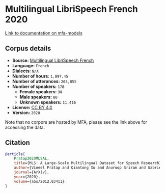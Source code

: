 
# Multilingual LibriSpeech French 2020

[Link to documentation on mfa-models](https://mfa-models.readthedocs.io/en/main/corpus/multilingual_librispeech_french_2020.html)

## Corpus details

- **Source:** [Multilingual LibriSpeech French](https://openslr.org/94/)
- **Language:** `French`
- **Dialects:** `N/A`
- **Number of hours:** `1,097.45`
- **Number of utterances:** `263,055`
- **Number of speakers:** `178`
  - **Female speakers:** `98`
  - **Male speakers:** `80`
  - **Unknown speakers:** `11,416`
- **License:** [CC BY 4.0](https://creativecommons.org/licenses/by/4.0/)
- **Version:** `2020`

Note that no corpora are hosted by MFA, please see the link above for accessing the data.

## Citation

```bibtex
@article{
	Pratap2020MLSAL,
	title={MLS: A Large-Scale Multilingual Dataset for Speech Research},
	author={Vineel Pratap and Qiantong Xu and Anuroop Sriram and Gabriel Synnaeve and Ronan Collobert},
	journal={ArXiv},
	year={2020},
	volume={abs/2012.03411}
}
```
